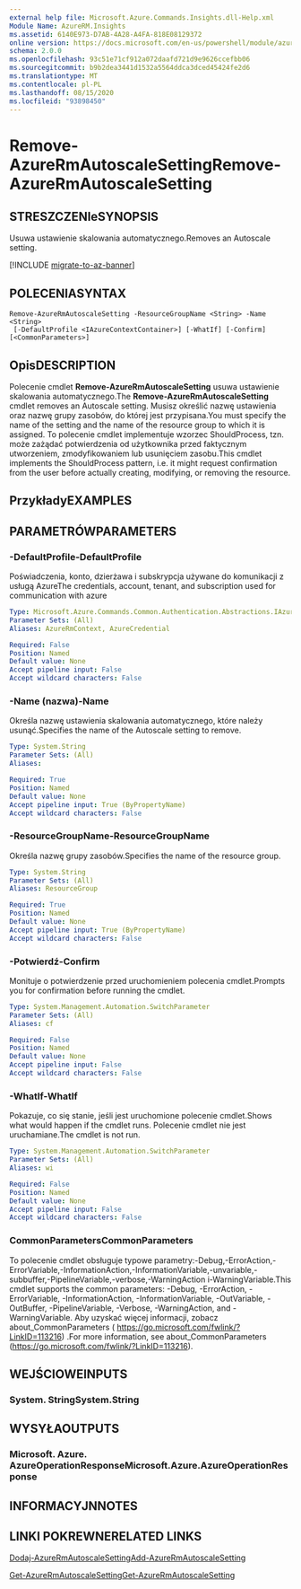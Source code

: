 ```yaml
---
external help file: Microsoft.Azure.Commands.Insights.dll-Help.xml
Module Name: AzureRM.Insights
ms.assetid: 6140E973-D7AB-4A28-A4FA-818E08129372
online version: https://docs.microsoft.com/en-us/powershell/module/azurerm.insights/remove-azurermautoscalesetting
schema: 2.0.0
ms.openlocfilehash: 93c51e71cf912a072daafd721d9e9626ccefbb06
ms.sourcegitcommit: b9b2dea3441d1532a5564ddca3dced45424fe2d6
ms.translationtype: MT
ms.contentlocale: pl-PL
ms.lasthandoff: 08/15/2020
ms.locfileid: "93898450"
---
```

# <span data-ttu-id="65e3f-101">Remove-AzureRmAutoscaleSetting</span><span class="sxs-lookup"><span data-stu-id="65e3f-101">Remove-AzureRmAutoscaleSetting</span></span>

## <span data-ttu-id="65e3f-102">STRESZCZENIe</span><span class="sxs-lookup"><span data-stu-id="65e3f-102">SYNOPSIS</span></span>
<span data-ttu-id="65e3f-103">Usuwa ustawienie skalowania automatycznego.</span><span class="sxs-lookup"><span data-stu-id="65e3f-103">Removes an Autoscale setting.</span></span>

[!INCLUDE [migrate-to-az-banner](../../includes/migrate-to-az-banner.md)]

## <span data-ttu-id="65e3f-104">POLECENIA</span><span class="sxs-lookup"><span data-stu-id="65e3f-104">SYNTAX</span></span>

```
Remove-AzureRmAutoscaleSetting -ResourceGroupName <String> -Name <String>
 [-DefaultProfile <IAzureContextContainer>] [-WhatIf] [-Confirm] [<CommonParameters>]
```

## <span data-ttu-id="65e3f-105">Opis</span><span class="sxs-lookup"><span data-stu-id="65e3f-105">DESCRIPTION</span></span>
<span data-ttu-id="65e3f-106">Polecenie cmdlet **Remove-AzureRmAutoscaleSetting** usuwa ustawienie skalowania automatycznego.</span><span class="sxs-lookup"><span data-stu-id="65e3f-106">The **Remove-AzureRmAutoscaleSetting** cmdlet removes an Autoscale setting.</span></span>
<span data-ttu-id="65e3f-107">Musisz określić nazwę ustawienia oraz nazwę grupy zasobów, do której jest przypisana.</span><span class="sxs-lookup"><span data-stu-id="65e3f-107">You must specify the name of the setting and the name of the resource group to which it is assigned.</span></span>
<span data-ttu-id="65e3f-108">To polecenie cmdlet implementuje wzorzec ShouldProcess, tzn. może zażądać potwierdzenia od użytkownika przed faktycznym utworzeniem, zmodyfikowaniem lub usunięciem zasobu.</span><span class="sxs-lookup"><span data-stu-id="65e3f-108">This cmdlet implements the ShouldProcess pattern, i.e. it might request confirmation from the user before actually creating, modifying, or removing the resource.</span></span>

## <span data-ttu-id="65e3f-109">Przykłady</span><span class="sxs-lookup"><span data-stu-id="65e3f-109">EXAMPLES</span></span>

## <span data-ttu-id="65e3f-110">PARAMETRÓW</span><span class="sxs-lookup"><span data-stu-id="65e3f-110">PARAMETERS</span></span>

### <span data-ttu-id="65e3f-111">-DefaultProfile</span><span class="sxs-lookup"><span data-stu-id="65e3f-111">-DefaultProfile</span></span>
<span data-ttu-id="65e3f-112">Poświadczenia, konto, dzierżawa i subskrypcja używane do komunikacji z usługą Azure</span><span class="sxs-lookup"><span data-stu-id="65e3f-112">The credentials, account, tenant, and subscription used for communication with azure</span></span>

```yaml
Type: Microsoft.Azure.Commands.Common.Authentication.Abstractions.IAzureContextContainer
Parameter Sets: (All)
Aliases: AzureRmContext, AzureCredential

Required: False
Position: Named
Default value: None
Accept pipeline input: False
Accept wildcard characters: False
```

### <span data-ttu-id="65e3f-113">-Name (nazwa)</span><span class="sxs-lookup"><span data-stu-id="65e3f-113">-Name</span></span>
<span data-ttu-id="65e3f-114">Określa nazwę ustawienia skalowania automatycznego, które należy usunąć.</span><span class="sxs-lookup"><span data-stu-id="65e3f-114">Specifies the name of the Autoscale setting to remove.</span></span>

```yaml
Type: System.String
Parameter Sets: (All)
Aliases:

Required: True
Position: Named
Default value: None
Accept pipeline input: True (ByPropertyName)
Accept wildcard characters: False
```

### <span data-ttu-id="65e3f-115">-ResourceGroupName</span><span class="sxs-lookup"><span data-stu-id="65e3f-115">-ResourceGroupName</span></span>
<span data-ttu-id="65e3f-116">Określa nazwę grupy zasobów.</span><span class="sxs-lookup"><span data-stu-id="65e3f-116">Specifies the name of the resource group.</span></span>

```yaml
Type: System.String
Parameter Sets: (All)
Aliases: ResourceGroup

Required: True
Position: Named
Default value: None
Accept pipeline input: True (ByPropertyName)
Accept wildcard characters: False
```

### <span data-ttu-id="65e3f-117">-Potwierdź</span><span class="sxs-lookup"><span data-stu-id="65e3f-117">-Confirm</span></span>
<span data-ttu-id="65e3f-118">Monituje o potwierdzenie przed uruchomieniem polecenia cmdlet.</span><span class="sxs-lookup"><span data-stu-id="65e3f-118">Prompts you for confirmation before running the cmdlet.</span></span>

```yaml
Type: System.Management.Automation.SwitchParameter
Parameter Sets: (All)
Aliases: cf

Required: False
Position: Named
Default value: None
Accept pipeline input: False
Accept wildcard characters: False
```

### <span data-ttu-id="65e3f-119">-WhatIf</span><span class="sxs-lookup"><span data-stu-id="65e3f-119">-WhatIf</span></span>
<span data-ttu-id="65e3f-120">Pokazuje, co się stanie, jeśli jest uruchomione polecenie cmdlet.</span><span class="sxs-lookup"><span data-stu-id="65e3f-120">Shows what would happen if the cmdlet runs.</span></span> <span data-ttu-id="65e3f-121">Polecenie cmdlet nie jest uruchamiane.</span><span class="sxs-lookup"><span data-stu-id="65e3f-121">The cmdlet is not run.</span></span>

```yaml
Type: System.Management.Automation.SwitchParameter
Parameter Sets: (All)
Aliases: wi

Required: False
Position: Named
Default value: None
Accept pipeline input: False
Accept wildcard characters: False
```

### <span data-ttu-id="65e3f-122">CommonParameters</span><span class="sxs-lookup"><span data-stu-id="65e3f-122">CommonParameters</span></span>
<span data-ttu-id="65e3f-123">To polecenie cmdlet obsługuje typowe parametry:-Debug,-ErrorAction,-ErrorVariable,-InformationAction,-InformationVariable,-unvariable,-subbuffer,-PipelineVariable,-verbose,-WarningAction i-WarningVariable.</span><span class="sxs-lookup"><span data-stu-id="65e3f-123">This cmdlet supports the common parameters: -Debug, -ErrorAction, -ErrorVariable, -InformationAction, -InformationVariable, -OutVariable, -OutBuffer, -PipelineVariable, -Verbose, -WarningAction, and -WarningVariable.</span></span> <span data-ttu-id="65e3f-124">Aby uzyskać więcej informacji, zobacz about_CommonParameters ( https://go.microsoft.com/fwlink/?LinkID=113216) .</span><span class="sxs-lookup"><span data-stu-id="65e3f-124">For more information, see about_CommonParameters (https://go.microsoft.com/fwlink/?LinkID=113216).</span></span>

## <span data-ttu-id="65e3f-125">WEJŚCIOWE</span><span class="sxs-lookup"><span data-stu-id="65e3f-125">INPUTS</span></span>

### <span data-ttu-id="65e3f-126">System. String</span><span class="sxs-lookup"><span data-stu-id="65e3f-126">System.String</span></span>

## <span data-ttu-id="65e3f-127">WYSYŁA</span><span class="sxs-lookup"><span data-stu-id="65e3f-127">OUTPUTS</span></span>

### <span data-ttu-id="65e3f-128">Microsoft. Azure. AzureOperationResponse</span><span class="sxs-lookup"><span data-stu-id="65e3f-128">Microsoft.Azure.AzureOperationResponse</span></span>

## <span data-ttu-id="65e3f-129">INFORMACYJN</span><span class="sxs-lookup"><span data-stu-id="65e3f-129">NOTES</span></span>

## <span data-ttu-id="65e3f-130">LINKI POKREWNE</span><span class="sxs-lookup"><span data-stu-id="65e3f-130">RELATED LINKS</span></span>

[<span data-ttu-id="65e3f-131">Dodaj-AzureRmAutoscaleSetting</span><span class="sxs-lookup"><span data-stu-id="65e3f-131">Add-AzureRmAutoscaleSetting</span></span>](./Add-AzureRmAutoscaleSetting.md)

[<span data-ttu-id="65e3f-132">Get-AzureRmAutoscaleSetting</span><span class="sxs-lookup"><span data-stu-id="65e3f-132">Get-AzureRmAutoscaleSetting</span></span>](./Get-AzureRmAutoscaleSetting.md)


